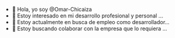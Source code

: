 - 👋 Hola, yo soy @Omar-Chicaiza
- 👀 Estoy interesado en mi desarrollo profesional y personal ...
- 🌱 Estoy actualmente en busca de empleo como desarrollador...
- 💞️ Estoy buscando colaborar con la empresa que lo requiera ...


<!---
Omar-Chicaiza/Omar-Chicaiza is a ✨ special ✨ repository because its `README.md` (this file) appears on your GitHub profile.
You can click the Preview link to take a look at your changes.
--->
